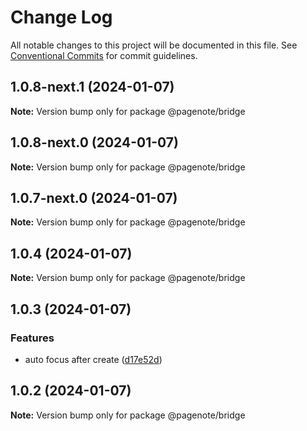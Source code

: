 # Change Log

All notable changes to this project will be documented in this file.
See [Conventional Commits](https://conventionalcommits.org) for commit guidelines.

## 1.0.8-next.1 (2024-01-07)

**Note:** Version bump only for package @pagenote/bridge





## 1.0.8-next.0 (2024-01-07)

**Note:** Version bump only for package @pagenote/bridge





## 1.0.7-next.0 (2024-01-07)

**Note:** Version bump only for package @pagenote/bridge





## 1.0.4 (2024-01-07)

**Note:** Version bump only for package @pagenote/bridge





## 1.0.3 (2024-01-07)


### Features

* auto focus after create ([d17e52d](https://github.com/rowthan/pagenote/commit/d17e52d7279791415aebb5b58c8c792baa1a5606))





## 1.0.2 (2024-01-07)

**Note:** Version bump only for package @pagenote/bridge
